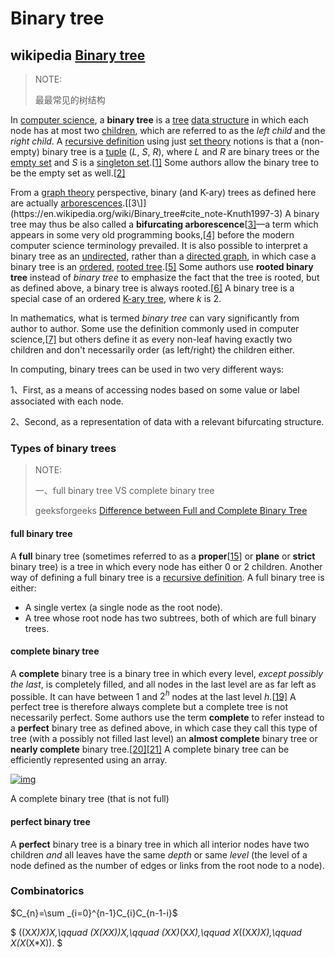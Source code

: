 # Binary tree



## wikipedia [Binary tree](https://en.wikipedia.org/wiki/Binary_tree)

> NOTE:
>
> 最最常见的树结构

In [computer science](https://en.wikipedia.org/wiki/Computer_science), a **binary tree** is a [tree](https://en.wikipedia.org/wiki/Tree_structure) [data structure](https://en.wikipedia.org/wiki/Data_structure) in which each node has at most two [children](https://en.wikipedia.org/wiki/Child_node), which are referred to as the *left child* and the *right child*. A [recursive definition](https://en.wikipedia.org/wiki/Recursive_definition) using just [set theory](https://en.wikipedia.org/wiki/Set_theory) notions is that a (non-empty) binary tree is a [tuple](https://en.wikipedia.org/wiki/Tuple) (*L*, *S*, *R*), where *L* and *R* are binary trees or the [empty set](https://en.wikipedia.org/wiki/Empty_set) and *S* is a [singleton set](https://en.wikipedia.org/wiki/Singleton_set).[[1\]](https://en.wikipedia.org/wiki/Binary_tree#cite_note-GarnierTaylor2009-1) Some authors allow the binary tree to be the empty set as well.[[2\]](https://en.wikipedia.org/wiki/Binary_tree#cite_note-Skiena2009-2)

From a [graph theory](https://en.wikipedia.org/wiki/Graph_theory) perspective, binary (and K-ary) trees as defined here are actually [arborescences](https://en.wikipedia.org/wiki/Arborescence_(graph_theory)).[[3\]](https://en.wikipedia.org/wiki/Binary_tree#cite_note-Knuth1997-3) A binary tree may thus be also called a **bifurcating arborescence**[[3\]](https://en.wikipedia.org/wiki/Binary_tree#cite_note-Knuth1997-3)—a term which appears in some very old programming books,[[4\]](https://en.wikipedia.org/wiki/Binary_tree#cite_note-Flores1971-4) before the modern computer science terminology prevailed. It is also possible to interpret a binary tree as an [undirected](https://en.wikipedia.org/wiki/Undirected_graph), rather than a [directed graph](https://en.wikipedia.org/wiki/Directed_graph), in which case a binary tree is an [ordered](https://en.wikipedia.org/wiki/Ordered_tree), [rooted tree](https://en.wikipedia.org/wiki/Rooted_tree).[[5\]](https://en.wikipedia.org/wiki/Binary_tree#cite_note-5) Some authors use **rooted binary tree** instead of *binary tree* to emphasize the fact that the tree is rooted, but as defined above, a binary tree is always rooted.[[6\]](https://en.wikipedia.org/wiki/Binary_tree#cite_note-Mazur2010-6) A binary tree is a special case of an ordered [K-ary tree](https://en.wikipedia.org/wiki/K-ary_tree), where *k* is 2.

In mathematics, what is termed *binary tree* can vary significantly from author to author. Some use the definition commonly used in computer science,[[7\]](https://en.wikipedia.org/wiki/Binary_tree#cite_note-oem-7) but others define it as every non-leaf having exactly two children and don't necessarily order (as left/right) the children either.



In computing, binary trees can be used in two very different ways:

1、First, as a means of accessing nodes based on some value or label associated with each node.

2、Second, as a representation of data with a relevant bifurcating structure.

### Types of binary trees

> NOTE:
>
> 一、full binary tree VS complete binary tree
>
> geeksforgeeks [Difference between Full and Complete Binary Tree](https://www.geeksforgeeks.org/difference-between-full-and-complete-binary-tree/)
>
> 

#### full binary tree

A **full** binary tree (sometimes referred to as a **proper**[[15\]](https://en.wikipedia.org/wiki/Binary_tree#cite_note-15) or **plane** or **strict** binary tree) is a tree in which every node has either 0 or 2 children. Another way of defining a full binary tree is a [recursive definition](https://en.wikipedia.org/wiki/Recursive_definition). A full binary tree is either:

- A single vertex (a single node as the root node).
- A tree whose root node has two subtrees, both of which are full binary trees.



#### **complete binary tree**

A **complete** binary tree is a binary tree in which every level, *except possibly the last*, is completely filled, and all nodes in the last level are as far left as possible. It can have between 1 and $2^h$ nodes at the last level *h*.[[19\]](https://en.wikipedia.org/wiki/Binary_tree#cite_note-complete_binary_tree-19) A perfect tree is therefore always complete but a complete tree is not necessarily perfect. Some authors use the term **complete** to refer instead to a **perfect** binary tree as defined above, in which case they call this type of tree (with a possibly not filled last level) an **almost complete** binary tree or **nearly complete** binary tree.[[20\]](https://en.wikipedia.org/wiki/Binary_tree#cite_note-almost_complete_binary_tree-20)[[21\]](https://en.wikipedia.org/wiki/Binary_tree#cite_note-nearly_complete_binary_tree-21) A complete binary tree can be efficiently represented using an array.



[![img](https://upload.wikimedia.org/wikipedia/commons/thumb/d/d9/Complete_binary2.svg/220px-Complete_binary2.svg.png)](https://en.wikipedia.org/wiki/File:Complete_binary2.svg)

A complete binary tree (that is not full)



#### perfect binary tree

A **perfect** binary tree is a binary tree in which all interior nodes have two children *and* all leaves have the same *depth* or same *level* (the level of a node defined as the number of edges or links from the root node to a node).



### Combinatorics

$C_{n}=\sum _{i=0}^{n-1}C_{i}C_{n-1-i}$





$ ((X*X)*X)*X,\qquad (X*(X*X))*X,\qquad (X*X)*(X*X),\qquad X*((X*X)*X),\qquad X*(X*(X*X)). $
